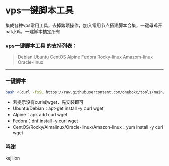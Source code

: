 # vps一键脚本工具
集成各种vps常用工具，去掉繁琐操作，加入常用节点搭建脚本合集，一键母鸡开nat小鸡，一建脚本搞定所有

### vps一键脚本工具 的支持列表：
>Debian
>Ubuntu
>CentOS
>Alpine
>Fedora
>Rocky-linux
>Amazom-linux
>Oracle-linux
***
### 一键脚本
```bash
bash <(curl -fsSL https://raw.githubusercontent.com/onebokc/tools/main/ssh_tool.sh)
```

* 若提示没有curl或wget，先安装即可
* Ubuntu/Debian：apt-get install -y curl wget
* Alpine：apk add curl wget
* Fedora：dnf install -y curl wget
* CentOS/Rocky/Almalinux/Oracle-linux/Amazon-linux：yum install -y curl wget


### 鸣谢
kejilion
